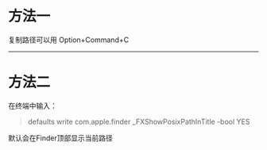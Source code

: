# 方法一
复制路径可以用 Option+Command+C

---
# 方法二
在终端中输入：
> defaults write com.apple.finder _FXShowPosixPathInTitle -bool YES

默认会在Finder顶部显示当前路径